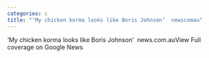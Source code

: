```yaml
---
categories: c
title: "‘My chicken korma looks like Boris Johnson’  newscomau"
---
```

‘My chicken korma looks like Boris Johnson’&nbsp;&nbsp;news.com.auView Full coverage on Google News